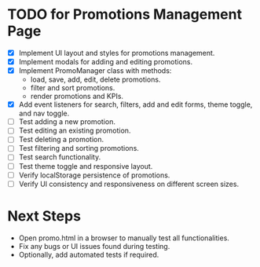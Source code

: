 # TODO for Promotions Management Page

- [x] Implement UI layout and styles for promotions management.
- [x] Implement modals for adding and editing promotions.
- [x] Implement PromoManager class with methods:
  - load, save, add, edit, delete promotions.
  - filter and sort promotions.
  - render promotions and KPIs.
- [x] Add event listeners for search, filters, add and edit forms, theme toggle, and nav toggle.
- [ ] Test adding a new promotion.
- [ ] Test editing an existing promotion.
- [ ] Test deleting a promotion.
- [ ] Test filtering and sorting promotions.
- [ ] Test search functionality.
- [ ] Test theme toggle and responsive layout.
- [ ] Verify localStorage persistence of promotions.
- [ ] Verify UI consistency and responsiveness on different screen sizes.

# Next Steps
- Open promo.html in a browser to manually test all functionalities.
- Fix any bugs or UI issues found during testing.
- Optionally, add automated tests if required.

